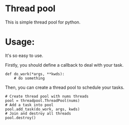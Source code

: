 Thread pool
============
This is simple thread pool for python.

Usage:
============
It's so easy to use.

Firstly, you should define a callback to deal with your task.


    def do_work(*args, **kwds):
        # do something
        
Then, you can create a thread pool to schedule your tasks.
    
    # Create thread pool with nums threads
    pool = threadpool.ThreadPool(nums)
    # Add a task into pool
    pool.add_task(do_work, args, kwds)
    # Join and destroy all threads
    pool.destroy()
    
